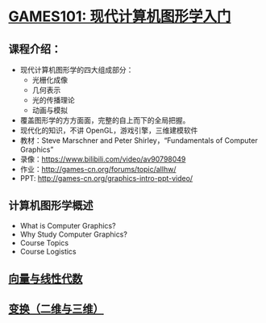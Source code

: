 # [GAMES101: 现代计算机图形学入门](https://sites.cs.ucsb.edu/~lingqi/teaching/games101.html)

## 课程介绍：
* 现代计算机图形学的四大组成部分：
  * 光栅化成像
  * 几何表示
  * 光的传播理论
  * 动画与模拟
* 覆盖图形学的方方面面，完整的自上而下的全局把握。
* 现代化的知识，不讲 OpenGL，游戏引擎，三维建模软件
* 教材：Steve Marschner and Peter Shirley，“Fundamentals of Computer Graphics”
* 录像：https://www.bilibili.com/video/av90798049
* 作业：http://games-cn.org/forums/topic/allhw/
* PPT: http://games-cn.org/graphics-intro-ppt-video/

## 计算机图形学概述
  * What is Computer Graphics?
  * Why Study Computer Graphics?
  * Course Topics
  * Course Logistics
## [向量与线性代数](./向量与线性代数.md)
## [变换（二维与三维）](./变换_二维与三维.md)